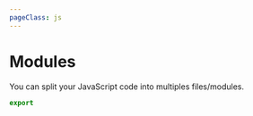 ```yaml
---
pageClass: js
---
```


# Modules

You can split your JavaScript code into multiples files/modules.

```js
export
```
